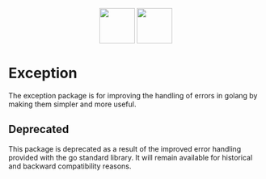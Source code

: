 <p align="center">
<img height=70px src="docs/images/logo.png">
<img height=70px src="docs/images/Go-Logo_Blue.png">
</p>

# Exception

The exception package is for improving the handling of errors in golang by making them simpler and more useful.

## Deprecated

This package is deprecated as a result of the improved error handling provided with the go standard library. It will remain available for historical and backward compatibility reasons.


